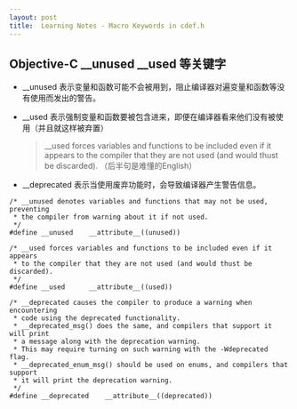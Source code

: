 ```yaml
---
layout: post
title:  Learning Notes - Macro Keywords in cdef.h
---
```


## Objective-C __unused __used 等关键字
- __unused 表示变量和函数可能不会被用到，阻止编译器对遍变量和函数等没有使用而发出的警告。
- __used 表示强制变量和函数要被包含进来，即便在编译器看来他们没有被使用（并且就这样被弃置）

	> __used forces variables and functions to be included even if it appears to the compiler that they are not used (and would thust be discarded). （后半句是难懂的English）
- __deprecated 表示当使用废弃功能时，会导致编译器产生警告信息。

```
/* __unused denotes variables and functions that may not be used, preventing
 * the compiler from warning about it if not used.
 */
#define __unused	__attribute__((unused))

/* __used forces variables and functions to be included even if it appears
 * to the compiler that they are not used (and would thust be discarded).
 */
#define __used		__attribute__((used))

/* __deprecated causes the compiler to produce a warning when encountering
 * code using the deprecated functionality.
 * __deprecated_msg() does the same, and compilers that support it will print
 * a message along with the deprecation warning.
 * This may require turning on such warning with the -Wdeprecated flag.
 * __deprecated_enum_msg() should be used on enums, and compilers that support
 * it will print the deprecation warning.
 */
#define __deprecated	__attribute__((deprecated)) 
```

